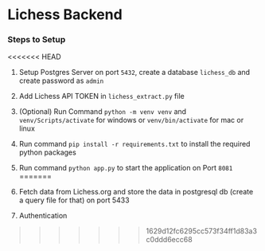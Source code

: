 # Lichess Backend

### Steps to Setup

<<<<<<< HEAD
1. Setup Postgres Server on port `5432`, create a database `lichess_db` and create password as `admin`
2. Add Lichess API TOKEN in `lichess_extract.py` file
3. (Optional) Run Command `python -m venv venv` and `venv/Scripts/activate` for windows or `venv/bin/activate` for mac or linux
4. Run command `pip install -r requirements.txt` to install the required python packages
5. Run command `python app.py` to start the application on Port `8081`
=======
2. Fetch data from Lichess.org and store the data in postgresql db (create a query file for that) on port 5433

3. Authentication
>>>>>>> 1629d12fc6295cc573f34ff1d83a3c0ddd6ecc68
